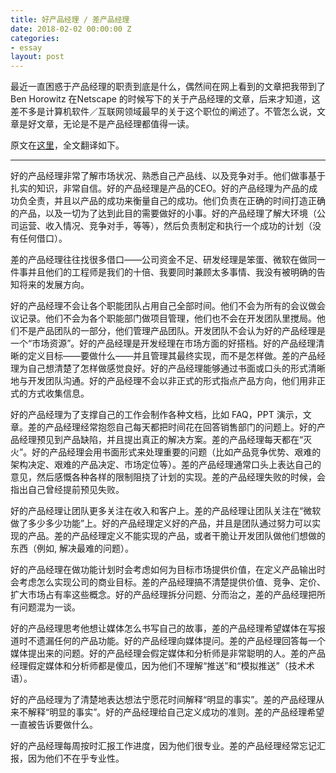 ```yaml
---
title: 好产品经理 / 差产品经理
date: 2018-02-02 00:00:00 Z
categories:
- essay
layout: post
---
```


最近一直困惑于产品经理的职责到底是什么，偶然间在网上看到的文章把我带到了 Ben Horowitz 在Netscape 的时候写下的关于产品经理的文章，后来才知道，这差不多是计算机软件／互联网领域最早的关于这个职位的阐述了。不管怎么说，文章是好文章，无论是不是产品经理都值得一读。

原文在[这里](https://a16z.com/2012/06/15/good-product-managerbad-product-manager/)，全文翻译如下。

---

好的产品经理非常了解市场状况、熟悉自己产品线、以及竞争对手。他们做事基于扎实的知识，非常自信。好的产品经理是产品的CEO。好的产品经理为产品的成功负全责，并且以产品的成功来衡量自己的成功。他们负责在正确的时间打造正确的产品，以及一切为了达到此目的需要做好的小事。好的产品经理了解大环境（公司运营、收入情况、竞争对手，等等），然后负责制定和执行一个成功的计划（没有任何借口）。

差的产品经理往往找很多借口——公司资金不足、研发经理是笨蛋、微软在做同一件事并且他们的工程师是我们的十倍、我要同时兼顾太多事情、我没有被明确的告知将来的发展方向。

好的产品经理不会让各个职能团队占用自己全部时间。他们不会为所有的会议做会议记录。他们不会为各个职能部门做项目管理，他们也不会在开发团队里搅局。他们不是产品团队的一部分，他们管理产品团队。开发团队不会认为好的产品经理是一个“市场资源”。好的产品经理是开发经理在市场方面的好搭档。好的产品经理清晰的定义目标——要做什么——并且管理其最终实现，而不是怎样做。差的产品经理为自己想清楚了怎样做感觉良好。好的产品经理能够通过书面或口头的形式清晰地与开发团队沟通。好的产品经理不会以非正式的形式指点产品方向，他们用非正式的方式收集信息。

好的产品经理为了支撑自己的工作会制作各种文档，比如 FAQ，PPT 演示，文章。差的产品经理经常抱怨自己每天都把时间花在回答销售部门的问题上。好的产品经理预见到产品缺陷，并且提出真正的解决方案。差的产品经理每天都在“灭火”。好的产品经理会用书面形式来处理重要的问题（比如产品竞争优势、艰难的架构决定、艰难的产品决定、市场定位等）。差的产品经理通常口头上表达自己的意见，然后感慨各种各样的限制阻挠了计划的实现。差的产品经理失败的时候，会指出自己曾经提前预见失败。

好的产品经理让团队更多关注在收入和客户上。差的产品经理让团队关注在“微软做了多少多少功能”上。好的产品经理定义好的产品，并且是团队通过努力可以实现的产品。差的产品经理定义不能实现的产品，或者干脆让开发团队做他们想做的东西（例如, 解决最难的问题）。

好的产品经理在做功能计划时会考虑如何为目标市场提供价值，在定义产品输出时会考虑怎么实现公司的商业目标。差的产品经理搞不清楚提供价值、竞争、定价、扩大市场占有率这些概念。好的产品经理拆分问题、分而治之，差的产品经理把所有问题混为一谈。

好的产品经理思考他想让媒体怎么书写自己的故事，差的产品经理希望媒体在写报道时不遗漏任何的产品功能。好的产品经理向媒体提问。差的产品经理回答每一个媒体提出来的问题。好的产品经理会假定媒体和分析师是非常聪明的人。差的产品经理假定媒体和分析师都是傻瓜，因为他们不理解“推送”和“模拟推送”（技术术语）。

好的产品经理为了清楚地表达想法宁愿花时间解释“明显的事实”。差的产品经理从来不解释“明显的事实”。好的产品经理给自己定义成功的准则。差的产品经理希望一直被告诉要做什么。

好的产品经理每周按时汇报工作进度，因为他们很专业。差的产品经理经常忘记汇报，因为他们不在乎专业性。